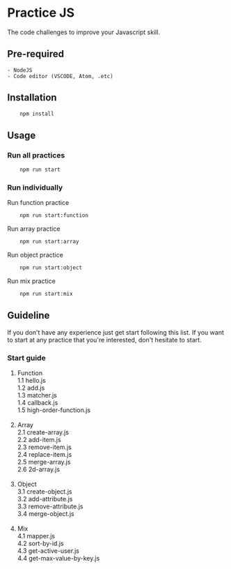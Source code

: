 # Practice JS

The code challenges to improve your Javascript skill.

## Pre-required

    - NodeJS
    - Code editor (VSCODE, Atom, .etc)

## Installation

```bash
    npm install
```

## Usage

### Run all practices

```bash
    npm run start
```

### Run individually

Run function practice

```bash
    npm run start:function
```

Run array practice

```bash
    npm run start:array
```

Run object practice

```bash
    npm run start:object
```

Run mix practice

```bash
    npm run start:mix
```

## Guideline

If you don't have any experience just get start following this list.
If you want to start at any practice that you're interested, don't hesitate to start.

### Start guide

1. Function <br />
   1.1 hello.js <br />
   1.2 add.js <br />
   1.3 matcher.js <br />
   1.4 callback.js <br />
   1.5 high-order-function.js <br />
   <br />
2. Array <br />
   2.1 create-array.js <br />
   2.2 add-item.js <br />
   2.3 remove-item.js <br />
   2.4 replace-item.js <br />
   2.5 merge-array.js <br />
   2.6 2d-array.js <br />
   <br />
3. Object <br />
   3.1 create-object.js <br />
   3.2 add-attribute.js <br />
   3.3 remove-attribute.js <br />
   3.4 merge-object.js <br />
   <br />
4. Mix <br />
   4.1 mapper.js <br />
   4.2 sort-by-id.js <br />
   4.3 get-active-user.js <br />
   4.4 get-max-value-by-key.js <br />
